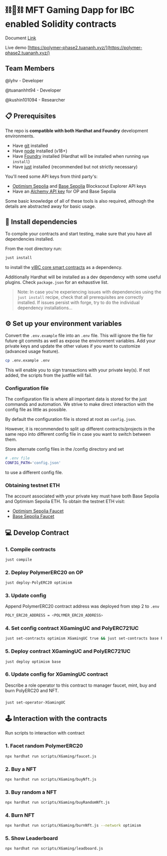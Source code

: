 # ⛓️🔗⛓️ MFT Gaming Dapp for IBC enabled Solidity contracts
Document [Link](https://forum.polymerlabs.org/t/quest-for-gaming-dapp-to-be-used-in-phase-2/714)

Live demo [https://polymer-phase2.tuananh.xyz/](https://polymer-phase2.tuananh.xyz/)

## Team Members
@lyhv - Developer

@tuananhht94 - Developer

@kushin101094 - Researcher


## 📋 Prerequisites

The repo is **compatible with both Hardhat and Foundry** development environments.

- Have [git](https://git-scm.com/downloads) installed
- Have [node](https://nodejs.org) installed (v18+)
- Have [Foundry](https://book.getfoundry.sh/getting-started/installation) installed (Hardhat will be installed when running `npm install`)
- Have [just](https://just.systems/man/en/chapter_1.html) installed (recommended but not strictly necessary)

You'll need some API keys from third party's:

- [Optimism Sepolia](https://optimism-sepolia.blockscout.com/account/api-key) and [Base Sepolia](https://base-sepolia.blockscout.com/account/api-key) Blockscout Explorer API keys
- Have an [Alchemy API key](https://docs.alchemy.com/docs/alchemy-quickstart-guide) for OP and Base Sepolia

Some basic knowledge of all of these tools is also required, although the details are abstracted away for basic usage.

## 🧰 Install dependencies

To compile your contracts and start testing, make sure that you have all dependencies installed.

From the root directory run:

```bash
just install
```

to install the [vIBC core smart contracts](https://github.com/open-ibc/vibc-core-smart-contracts) as a dependency.

Additionally Hardhat will be installed as a dev dependency with some useful plugins. Check `package.json` for an exhaustive list.

> Note: In case you're experiencing issues with dependencies using the `just install` recipe, check that all prerequisites are correctly installed. If issues persist with forge, try to do the individual dependency installations...

## ⚙️ Set up your environment variables

Convert the `.env.example` file into an `.env` file. This will ignore the file for future git commits as well as expose the environment variables. Add your private keys and update the other values if you want to customize (advanced usage feature).

```bash
cp .env.example .env
```

This will enable you to sign transactions with your private key(s). If not added, the scripts from the justfile will fail.

### Configuration file

The configuration file is where all important data is stored for the just commands and automation. We strive to make direct interaction with the config file as little as possible.

By default the configuration file is stored at root as `config.json`.

However, it is recommended to split up different contracts/projects in the same repo into different config file in case you want to switch between them.

Store alternate config files in the /config directory and set

```sh
# .env file
CONFIG_PATH='config.json'
```

to use a different config file.

### Obtaining testnet ETH

The account associated with your private key must have both Base Sepolia and Optimism Sepolia ETH. To obtain the testnet ETH visit:

- [Optimism Sepolia Faucet](https://www.alchemy.com/faucets/optimism-sepolia)
- [Base Sepolia Faucet](https://www.alchemy.com/faucets/base-sepolia)

## 💻 Develop Contract

### 1. Compile contracts

```bash
just compile
```

### 2. Deploy PolymerERC20 on OP

```bash
just deploy-PolyERC20 optimism
```
### 3. Update config
Append PolymerERC20 contract address was deployed from step 2 to `.env`

```bash
POLY_ERC20_ADDRESS = <POLYMER_ERC20_ADDRESS>
```

### 4. Set config contract XGamingUC and PolyERC721UC

```bash
just set-contracts optimism XGamingUC true && just set-contracts base PolyERC721UC true
```

### 5. Deploy contract XGamingUC and PolyERC721UC

```bash
just deploy optimism base
```
### 6. Update config for XGamingUC contract
Describe a role operator to this contract to manager faucet, mint, buy and burn PolyERC20 and NFT.
###
```bash 
just set-operator-XGamingUC
```

## 🕹️ Interaction with the contracts

Run scripts to interaction with contract

### 1. Facet random PolymerERC20

```bash
npx hardhat run scripts/XGaming/faucet.js
```

### 2. Buy a NFT

```bash
npx hardhat run scripts/XGaming/buyNft.js
```
### 3. Buy random a NFT

```bash
npx hardhat run scripts/XGaming/buyRandomNft.js
```
### 4. Burn NFT 

```bash
npx hardhat run scripts/XGaming/burnNft.js --network optimism
```

### 5. Show Leaderboard

```bash
npx hardhat run scripts/XGaming/leadboard.js
```